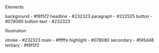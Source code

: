 Elements

background - #f8f5f2
headline - #232323
paragraph - #222525
button - #078080
button-text - #232323

Illustration

stroke - #232323
main - #fffffe
highlight - #078080
secondary - #f45d48
tertiary - #f8f5f2
